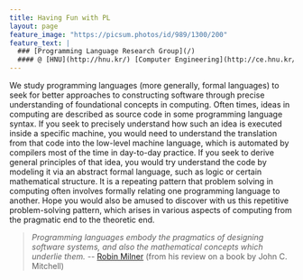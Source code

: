 ```yaml
---
title: Having Fun with PL
layout: page
feature_image: "https://picsum.photos/id/989/1300/200"
feature_text: |
  ### [Programming Language Research Group](/)
  #### @ [HNU](http://hnu.kr/) [Computer Engineering](http://ce.hnu.kr/)
---
```


We study programming languages (more generally, formal languages) to seek for better approaches to constructing software through precise understanding of foundational concepts in computing. Often times, ideas in computing are described as source code in some programming language syntax. If you seek to precisely understand how such an idea is executed inside a specific machine, you would need to understand the translation from that code into the low-level machine language, which is automated by compilers most of the time in day-to-day practice. If you seek to derive general principles of that idea, you would try understand the code by modeling it via an abstract formal language, such as logic or certain mathematical structure. It is a repeating pattern that problem solving in computing often involves formally relating one programming language to another. Hope you would also be amused to discover with us this repetitive problem-solving pattern, which arises in various aspects of computing from the pragmatic end to the theoretic end.

> *Programming languages embody the pragmatics of designing software systems, and also the mathematical concepts which underlie them.*
> -- [Robin Milner](https://en.wikipedia.org/wiki/Robin_Milner) (from his review on a book by John C. Mitchell)
